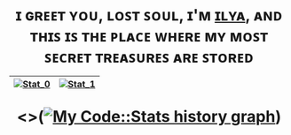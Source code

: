<h1 align="center">ɪ ɢʀᴇᴇᴛ ʏᴏᴜ, ʟᴏꜱᴛ ꜱᴏᴜʟ, ɪ'ᴍ <a href="https://t.me/disbalanss">ɪʟʏᴀ</a>, ᴀɴᴅ ᴛʜɪꜱ ɪꜱ ᴛʜᴇ ᴘʟᴀᴄᴇ ᴡʜᴇʀᴇ ᴍʏ ᴍᴏꜱᴛ ꜱᴇᴄʀᴇᴛ ᴛʀᴇᴀꜱᴜʀᴇꜱ ᴀʀᴇ ꜱᴛᴏʀᴇᴅ
  

[![Stat_0](https://github-readme-stats.vercel.app/api?username=ZEF-hub&show_icons=true&theme=gotham&border_color=0C1014)](https://github.com/ZEF-hub) | [![Stat_1](https://github-readme-stats.vercel.app/api/top-langs/?username=ZEF-hub&theme=gotham&layout=compact&border_color=0C1014&card_width=445)](https://github.com/ZEF-hub)
| :------:  | :------:  |

<>([![My Code::Stats history graph](https://codestats-readme.wegfan.cn/history-graph/ZEF-hub?bg_color=0C1014&text_color=29A284)](https://codestats.net/users/ZEF-hub))
